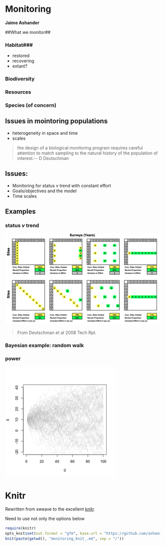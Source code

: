 
Monitoring
======

**Jaime Ashander**


##What we monitor##

### Habitat###
* restored
* recovering
* extant?

### Biodiversity ###

### Resources ###

### Species (of concern) ###

## Issues in mointoring populations ##

* heterogeneity in space and time
* scales

>the design of a biological monitoring program requires careful attention to match sampling to the natural history of the population of interest.-- D Deutschman


## Issues: ## 

* Monitoring for status v trend with constant effort 
* Goals/objectives and the model
* Time scales

## Examples ## 

### status _v_ trend ###

![Status \\(\implies\\) Trend](https://github.com/ashander/sandbox/raw/master/dd-tradeoff.png)

>From Deutschman et al 2008 Tech Rpt.

### Bayesian example: random walk ###

### power ###




  
![plot of chunk plot1](https://github.com/ashander/sandbox/raw/master/plot1.png)







# Knitr #

Rewritten from sweave to the excellent [knitr](http://yihui.github.com/knitr/).

Need to use not only the options below 

```r
require(knitr)
opts_knit$set(out.format = "gfm", base.url = "https://github.com/ashander/sandbox/raw/master/")
knit(paste(getwd(), "monitoring_knit_.md", sep = "/"))
```



